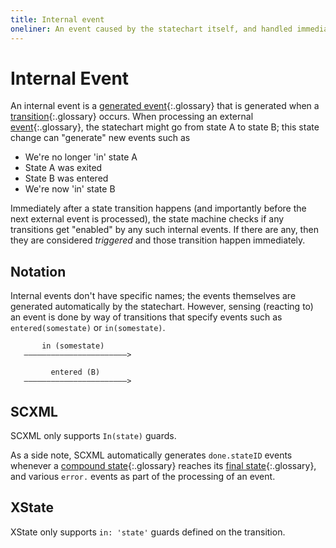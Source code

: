 ```yaml
---
title: Internal event
oneliner: An event caused by the statechart itself, and handled immediately
---
```


# Internal Event

An internal event is a [generated event](generated-event.html){:.glossary} that is generated when a [transition](transition.html){:.glossary} occurs.  When processing an external [event](event.html){:.glossary}, the statechart might go from state A to state B; this state change can "generate" new events such as

* We're no longer 'in' state A
* State A was exited
* State B was entered
* We're now 'in' state B

Immediately after a state transition happens (and importantly before the next external event is processed), the state machine checks if any transitions get "enabled" by any such internal events.  If there are any, then they are considered _triggered_ and those transition happen immediately.


## Notation

Internal events don't have specific names; the events themselves are generated automatically by the statechart.  However, sensing (reacting to) an event is done by way of transitions that specify events such as `entered(somestate)` or `in(somestate)`.

```
       in (somestate)
   ———————————————————————>
```


```
         entered (B)
   ———————————————————————>
```


## SCXML

SCXML only supports `In(state)` guards.

As a side note, SCXML automatically generates `done.stateID` events whenever a [compound state](compound-state.html){:.glossary} reaches its [final state](final-state.html){:.glossary}, and various `error.` events as part of the processing of an event.

## XState

XState only supports `in: 'state'` guards defined on the transition.
